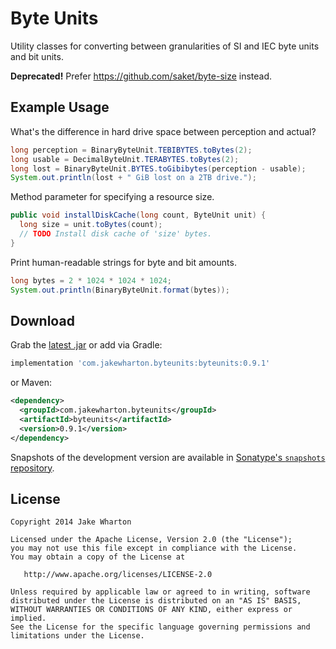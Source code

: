 Byte Units
==========

Utility classes for converting between granularities of SI and IEC byte units
and bit units.

**Deprecated!** Prefer https://github.com/saket/byte-size instead.



Example Usage
-------------

What's the difference in hard drive space between perception and actual?
```java
long perception = BinaryByteUnit.TEBIBYTES.toBytes(2);
long usable = DecimalByteUnit.TERABYTES.toBytes(2);
long lost = BinaryByteUnit.BYTES.toGibibytes(perception - usable);
System.out.println(lost + " GiB lost on a 2TB drive.");
```

Method parameter for specifying a resource size.
```java
public void installDiskCache(long count, ByteUnit unit) {
  long size = unit.toBytes(count);
  // TODO Install disk cache of 'size' bytes.
}
```

Print human-readable strings for byte and bit amounts.
```java
long bytes = 2 * 1024 * 1024 * 1024;
System.out.println(BinaryByteUnit.format(bytes));
```



Download
--------

Grab the [latest .jar][1] or add via Gradle:
```groovy
implementation 'com.jakewharton.byteunits:byteunits:0.9.1'
```
or Maven:
```xml
<dependency>
  <groupId>com.jakewharton.byteunits</groupId>
  <artifactId>byteunits</artifactId>
  <version>0.9.1</version>
</dependency>
```

Snapshots of the development version are available in [Sonatype's `snapshots` repository][snap].



License
-------

    Copyright 2014 Jake Wharton

    Licensed under the Apache License, Version 2.0 (the "License");
    you may not use this file except in compliance with the License.
    You may obtain a copy of the License at

       http://www.apache.org/licenses/LICENSE-2.0

    Unless required by applicable law or agreed to in writing, software
    distributed under the License is distributed on an "AS IS" BASIS,
    WITHOUT WARRANTIES OR CONDITIONS OF ANY KIND, either express or implied.
    See the License for the specific language governing permissions and
    limitations under the License.




 [1]: https://search.maven.org/remote_content?g=com.jakewharton.byteunits&a=byteunits&v=LATEST
 [snap]: https://oss.sonatype.org/content/repositories/snapshots/
